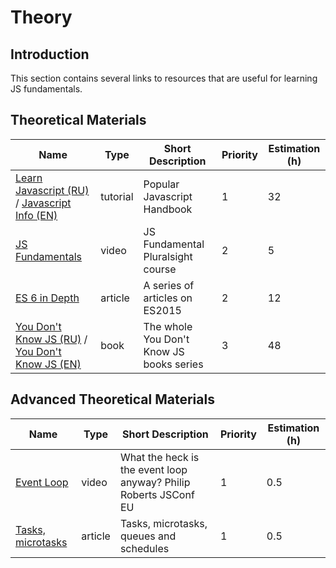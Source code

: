 # Theory

## Introduction

This section contains several links to resources that are useful for learning JS fundamentals.

## Theoretical Materials

| Name                                                                                                                                            | Type     | Short Description                        | Priority | Estimation (h) |
|-------------------------------------------------------------------------------------------------------------------------------------------------|----------|------------------------------------------|----------|----------------|
| [Learn Javascript (RU)](http://learn.javascript.ru/) / [Javascript Info (EN)](https://javascript.info/)                                         | tutorial | Popular Javascript Handbook              | 1        | 32             |
| [JS Fundamentals](https://www.pluralsight.com/courses/javascript-fundamentals)                                                                  | video    | JS Fundamental Pluralsight course        | 2        | 5              |
| [ES 6 in Depth](https://ponyfoo.com/articles/tagged/es6-in-depth)                                                                               | article  | A series of articles on ES2015           | 2        | 12             |
| [You Don't Know JS (RU)](https://github.com/azat-io/you-dont-know-js-ru) / [You Don't Know JS (EN)](https://github.com/getify/You-Dont-Know-JS) | book     | The whole You Don't Know JS books series | 3        | 48             |

## Advanced Theoretical Materials

| Name                                                                                       | Type    | Short Description                                                | Priority | Estimation (h) |
| ------------------------------------------------------------------------------------------ | ------- | ---------------------------------------------------------------- | -------- | -------------- |
| [Event Loop](https://www.youtube.com/watch?v=8aGhZQkoFbQ)                                  | video   | What the heck is the event loop anyway? Philip Roberts JSConf EU | 1        | 0.5            |
| [Tasks, microtasks](https://jakearchibald.com/2015/tasks-microtasks-queues-and-schedules/) | article | Tasks, microtasks, queues and schedules                          | 1        | 0.5            |
